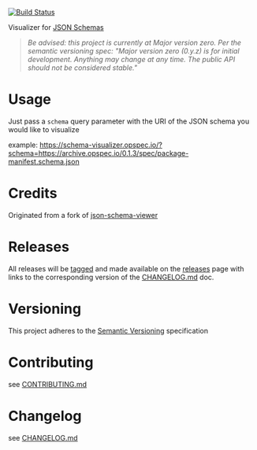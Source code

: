[![Build Status](https://travis-ci.org/opspec-io/schema-visualizer.svg?branch=master)](https://travis-ci.org/opspec-io/schema-visualizer)

Visualizer for [JSON Schemas](http://json-schema.org/)

> *Be advised: this project is currently at Major version zero. Per the
> semantic versioning spec: "Major version zero (0.y.z) is for initial
> development. Anything may change at any time. The public API should
> not be considered stable."*

# Usage

Just pass a `schema` query parameter with the URI of the JSON schema you
would like to visualize

example: https://schema-visualizer.opspec.io/?schema=https://archive.opspec.io/0.1.3/spec/package-manifest.schema.json

# Credits

Originated from a fork of
[json-schema-viewer](https://github.com/jlblcc/json-schema-viewer)

# Releases

All releases will be
[tagged](https://github.com/opspec-io/schema-visualizer/tags) and made
available on the
[releases](https://github.com/opspec-io/schema-visualizer/releases) page
with links to the corresponding version of the
[CHANGELOG.md](CHANGELOG.md) doc.

# Versioning

This project adheres to the [Semantic Versioning](http://semver.org/)
specification

# Contributing

see [CONTRIBUTING.md](CONTRIBUTING.md)

# Changelog

see [CHANGELOG.md](CHANGELOG.md)

